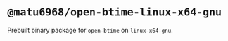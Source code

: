 # `@matu6968/open-btime-linux-x64-gnu`

Prebuilt binary package for `open-btime` on `linux-x64-gnu`.
